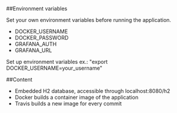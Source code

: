 ##Environment variables

Set your own environment variables before running the application.  

* DOCKER_USERNAME
* DOCKER_PASSWORD
* GRAFANA_AUTH
* GRAFANA_URL

Set up environment variables ex.: "export DOCKER_USERNAME=your_username"

##Content
- Embedded H2 database, accessible through localhost:8080/h2
- Docker builds a container image of the application
- Travis builds a new image for every commit